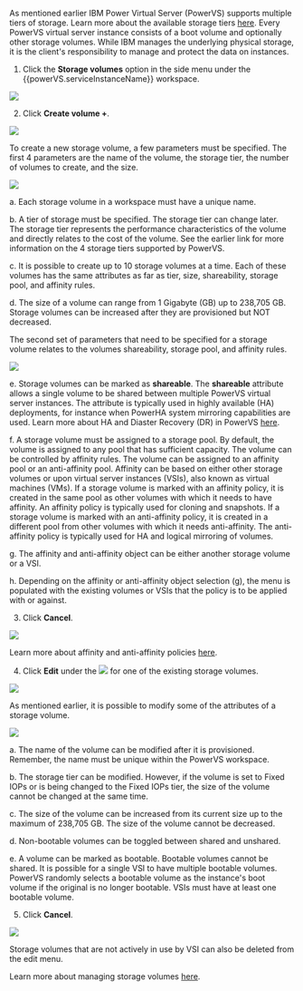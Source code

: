 As mentioned earlier IBM Power Virtual Server (PowerVS) supports multiple tiers of storage. Learn more about the available storage tiers <a href="https://cloud.ibm.com/docs/power-iaas?topic=power-iaas-about-power-iaas#storage-tiers-spec-private-cloud" target="_blank">here</a>. Every PowerVS virtual server instance consists of a boot volume and optionally other storage volumes. While IBM manages the underlying physical storage, it is the client's responsibility to manage and protect the data on instances.

1. Click the **Storage volumes** option in the side menu under the {{powerVS.serviceInstanceName}} workspace.

![](_attachments/StorageVolumesMenu.png)

2. Click **Create volume +**.

![](_attachments/StorageVolumeTable.png)

To create a new storage volume, a few parameters must be specified. The first 4 parameters are the name of the volume, the storage tier, the number of volumes to create, and the size.

![](_attachments/StorageVolumeCreate-1.png)

a. Each storage volume in a workspace must have a unique name.

b. A tier of storage must be specified. The storage tier can change later. The storage tier represents the performance characteristics of the volume and directly relates to the cost of the volume. See the earlier link for more information on the 4 storage tiers supported by PowerVS.

c. It is possible to create up to 10 storage volumes at a time. Each of these volumes has the same attributes as far as tier, size, shareability, storage pool, and affinity rules.

d. The size of a volume can range from 1 Gigabyte (GB) up to 238,705 GB. Storage volumes can be increased after they are provisioned but NOT decreased.

The second set of parameters that need to be specified for a storage volume relates to the volumes shareability, storage pool, and affinity rules.

![](_attachments/StorageVolumeCreate-2.png)

e. Storage volumes can be marked as **shareable**. The **shareable** attribute allows a single volume to be shared between multiple PowerVS virtual server instances. The attribute is typically used in highly available (HA) deployments, for instance when PowerHA system mirroring capabilities are used. Learn more about HA and Diaster Recovery (DR) in PowerVS <a href="https://cloud.ibm.com/docs/power-iaas?topic=power-iaas-ha-dr" tareget="_blank">here</a>.

f. A storage volume must be assigned to a storage pool. By default, the volume is assigned to any pool that has sufficient capacity. The volume can be controlled by affinity rules. The volume can be assigned to an affinity pool or an anti-affinity pool. Affinity can be based on either other storage volumes or upon virtual server instances (VSIs), also known as virtual machines (VMs). If a storage volume is marked with an affinity policy, it is created in the same pool as other volumes with which it needs to have affinity. An affinity policy is typically used for cloning and snapshots. If a storage volume is marked with an anti-affinity policy, it is created in a different pool from other volumes with which it needs anti-affinity. The anti-affinity policy is typically used for HA and logical mirroring of volumes.

g. The affinity and anti-affinity object can be either another storage volume or a VSI.

h. Depending on the affinity or anti-affinity object selection (g), the menu is populated with the existing volumes or VSIs that the policy is to be applied with or against.

3. Click **Cancel**.

![](_attachments/StorageVolumeCreate-3.png)

Learn more about affinity and anti-affinity policies <a href="https://cloud.ibm.com/docs/power-iaas?topic=power-iaas-powervs-faqs#affinity">here</a>.

4. Click **Edit** under the ![](_attachments/ellipses.png) for one of the existing storage volumes.

![](_attachments/StorageVolumeEditMenu.png)

As mentioned earlier, it is possible to modify some of the attributes of a storage volume.

![](_attachments/StorageVolumeEdit-1.png)

a. The name of the volume can be modified after it is provisioned. Remember, the name must be unique within the PowerVS workspace.

b. The storage tier can be modified. However, if the volume is set to Fixed IOPs or is being changed to the Fixed IOPs tier, the size of the volume cannot be changed at the same time.

c. The size of the volume can be increased from its current size up to the maximum of 238,705 GB. The size of the volume cannot be decreased.

d. Non-bootable volumes can be toggled between shared and unshared.

e. A volume can be marked as bootable. Bootable volumes cannot be shared. It is possible for a single VSI to have multiple bootable volumes. PowerVS randomly selects a bootable volume as the instance's boot volume if the original is no longer bootable. VSIs must have at least one bootable volume.

5. Click **Cancel**.

![](_attachments/StorageVolumeEdit-3.png)

Storage volumes that are not actively in use by VSI can also be deleted from the edit menu.

Learn more about managing storage volumes <a href="https://cloud.ibm.com/docs/power-iaas?topic=power-iaas-modifying-instance#modifying-volume-network" target="_blank">here</a>.